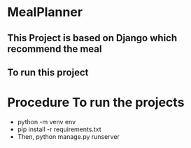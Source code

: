 # MealPlanner
This Project is based on Django which recommend the meal
---
  To run this project
-
# Procedure To run the projects
- python -m venv env
- pip install -r requirements.txt
- Then, python manage.py runserver
